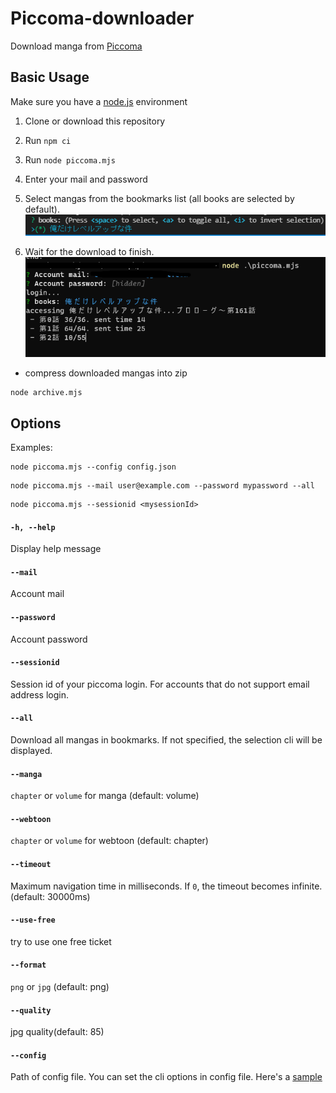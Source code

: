 # Piccoma-downloader
Download manga from [Piccoma](https://piccoma.com/)

## Basic Usage
Make sure you have a [node.js](https://nodejs.org/) environment
1. Clone or download this repository
2. Run `npm ci`
3. Run `node piccoma.mjs`
4. Enter your mail and password
5. Select mangas from the bookmarks list (all books are selected by default).
![usage-list](usage-list.png)

6. Wait for the download to finish.
![usage](usage.png)
- compress downloaded mangas into zip

```
node archive.mjs 
```

## Options

Examples:  
```
node piccoma.mjs --config config.json
``` 
```
node piccoma.mjs --mail user@example.com --password mypassword --all
``` 
```
node piccoma.mjs --sessionid <mysessionId>
``` 

#### `-h, --help`  
Display help message
#### `--mail`
Account mail
#### `--password`
Account password
#### `--sessionid`
Session id of your piccoma login. For accounts that do not support email address login. 
#### `--all`
Download all mangas in bookmarks. If not specified, the selection cli will be displayed.
#### `--manga`
`chapter` or `volume` for manga (default: volume)
#### `--webtoon`
`chapter` or `volume` for webtoon (default: chapter)
#### `--timeout`
Maximum navigation time in milliseconds. If `0`, the timeout becomes infinite. (default: 30000ms)
#### `--use-free`
try to use one free ticket
#### `--format`
`png` or `jpg` (default: png)
#### `--quality`
jpg quality(default: 85)
#### `--config`
Path of config file. You can set the cli options in config file. Here's a [sample](https://github.com/Elastic1/piccoma-downloader/blob/main/config.json)

